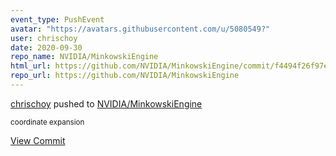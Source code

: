 ```yaml
---
event_type: PushEvent
avatar: "https://avatars.githubusercontent.com/u/5080549?"
user: chrischoy
date: 2020-09-30
repo_name: NVIDIA/MinkowskiEngine
html_url: https://github.com/NVIDIA/MinkowskiEngine/commit/f4494f26f97ef815c8f21fadb52e65e0c0941479
repo_url: https://github.com/NVIDIA/MinkowskiEngine
---
```


<a href='https://github.com/chrischoy' target='_blank'>chrischoy</a> pushed to <a href='https://github.com/NVIDIA/MinkowskiEngine' target='_blank'>NVIDIA/MinkowskiEngine</a>

<small>coordinate expansion</small>

<a href='https://github.com/NVIDIA/MinkowskiEngine/commit/f4494f26f97ef815c8f21fadb52e65e0c0941479' target='_blank'>View Commit</a>